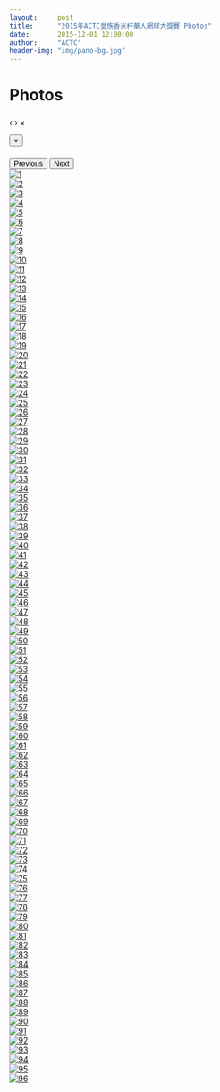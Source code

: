 ```yaml
---
layout:     post
title:      "2015年ACTC皇族香米杯華人網球大獎賽 Photos"
date:       2015-12-01 12:00:00
author:     "ACTC"
header-img: "img/pano-bg.jpg"
---
```

<h1 class="page-header">Photos</h1>

<div id="blueimp-gallery" class="blueimp-gallery" data-use-bootstrap-modal="false">
  <!-- The container for the modal slides -->
  <div class="slides"></div>
  <!-- Controls for the borderless lightbox -->
  <h3 class="title"></h3>
  <a class="prev">‹</a>
  <a class="next">›</a>
  <a class="close">×</a>
  <a class="play-pause"></a>
  <ol class="indicator"></ol>
  <!-- The modal dialog, which will be used to wrap the lightbox content -->
  <div class="modal fade">
    <div class="modal-dialog">
      <div class="modal-content">
        <div class="modal-header">
          <button type="button" class="close" aria-hidden="true">&times;</button>
          <h4 class="modal-title"></h4>
        </div>
        <div class="modal-body next"></div>
        <div class="modal-footer">
          <button type="button" class="btn btn-default pull-left prev">
          <i class="glyphicon glyphicon-chevron-left"></i>
          Previous
          </button>
          <button type="button" class="btn btn-primary next">
          Next
          <i class="glyphicon glyphicon-chevron-right"></i>
          </button>
        </div>
      </div>
    </div>
  </div>
</div>

<div id="links">
  <div class="row text-center">
    <div class="col-xs-1 col-sm-1 col-md-1 col-lg-1">
      <a href="{{ site.baseurl }}/img/2015/hejia/1.jpg" title="1" data-gallery> <img src="{{ site.baseurl }}/img/2015/hejia/thumbnail/1.jpg" alt="1" /> </a>
    </div>
    <div class="col-xs-1 col-sm-1 col-md-1 col-lg-1">
      <a href="{{ site.baseurl }}/img/2015/hejia/2.jpg" title="2" data-gallery> <img src="{{ site.baseurl }}/img/2015/hejia/thumbnail/2.jpg" alt="2" /> </a>
    </div>
    <div class="col-xs-1 col-sm-1 col-md-1 col-lg-1">
      <a href="{{ site.baseurl }}/img/2015/hejia/3.jpg" title="3" data-gallery> <img src="{{ site.baseurl }}/img/2015/hejia/thumbnail/3.jpg" alt="3" /> </a>
    </div>
    <div class="col-xs-1 col-sm-1 col-md-1 col-lg-1">
      <a href="{{ site.baseurl }}/img/2015/hejia/4.jpg" title="4" data-gallery> <img src="{{ site.baseurl }}/img/2015/hejia/thumbnail/4.jpg" alt="4" /> </a>
    </div>
    <div class="col-xs-1 col-sm-1 col-md-1 col-lg-1">
      <a href="{{ site.baseurl }}/img/2015/hejia/5.jpg" title="5" data-gallery> <img src="{{ site.baseurl }}/img/2015/hejia/thumbnail/5.jpg" alt="5" /> </a>
    </div>
    <div class="col-xs-1 col-sm-1 col-md-1 col-lg-1">
      <a href="{{ site.baseurl }}/img/2015/hejia/6.jpg" title="6" data-gallery> <img src="{{ site.baseurl }}/img/2015/hejia/thumbnail/6.jpg" alt="6" /> </a>
    </div>
    <div class="col-xs-1 col-sm-1 col-md-1 col-lg-1">
      <a href="{{ site.baseurl }}/img/2015/hejia/7.jpg" title="7" data-gallery> <img src="{{ site.baseurl }}/img/2015/hejia/thumbnail/7.jpg" alt="7" /> </a>
    </div>
    <div class="col-xs-1 col-sm-1 col-md-1 col-lg-1">
      <a href="{{ site.baseurl }}/img/2015/hejia/8.jpg" title="8" data-gallery> <img src="{{ site.baseurl }}/img/2015/hejia/thumbnail/8.jpg" alt="8" /> </a>
    </div>
    <div class="col-xs-1 col-sm-1 col-md-1 col-lg-1">
      <a href="{{ site.baseurl }}/img/2015/hejia/9.jpg" title="9" data-gallery> <img src="{{ site.baseurl }}/img/2015/hejia/thumbnail/9.jpg" alt="9" /> </a>
    </div>
    <div class="col-xs-1 col-sm-1 col-md-1 col-lg-1">
      <a href="{{ site.baseurl }}/img/2015/hejia/10.jpg" title="10" data-gallery> <img src="{{ site.baseurl }}/img/2015/hejia/thumbnail/10.jpg" alt="10" /> </a>
    </div>
    <div class="col-xs-1 col-sm-1 col-md-1 col-lg-1">
      <a href="{{ site.baseurl }}/img/2015/hejia/11.jpg" title="11" data-gallery> <img src="{{ site.baseurl }}/img/2015/hejia/thumbnail/11.jpg" alt="11" /> </a>
    </div>
    <div class="col-xs-1 col-sm-1 col-md-1 col-lg-1">
      <a href="{{ site.baseurl }}/img/2015/hejia/12.jpg" title="12" data-gallery> <img src="{{ site.baseurl }}/img/2015/hejia/thumbnail/12.jpg" alt="12" /> </a>
    </div>
    <div class="col-xs-1 col-sm-1 col-md-1 col-lg-1">
      <a href="{{ site.baseurl }}/img/2015/hejia/13.jpg" title="13" data-gallery> <img src="{{ site.baseurl }}/img/2015/hejia/thumbnail/13.jpg" alt="13" /> </a>
    </div>
    <div class="col-xs-1 col-sm-1 col-md-1 col-lg-1">
      <a href="{{ site.baseurl }}/img/2015/hejia/14.jpg" title="14" data-gallery> <img src="{{ site.baseurl }}/img/2015/hejia/thumbnail/14.jpg" alt="14" /> </a>
    </div>
    <div class="col-xs-1 col-sm-1 col-md-1 col-lg-1">
      <a href="{{ site.baseurl }}/img/2015/hejia/15.jpg" title="15" data-gallery> <img src="{{ site.baseurl }}/img/2015/hejia/thumbnail/15.jpg" alt="15" /> </a>
    </div>
    <div class="col-xs-1 col-sm-1 col-md-1 col-lg-1">
      <a href="{{ site.baseurl }}/img/2015/hejia/16.jpg" title="16" data-gallery> <img src="{{ site.baseurl }}/img/2015/hejia/thumbnail/16.jpg" alt="16" /> </a>
    </div>
    <div class="col-xs-1 col-sm-1 col-md-1 col-lg-1">
      <a href="{{ site.baseurl }}/img/2015/hejia/17.jpg" title="17" data-gallery> <img src="{{ site.baseurl }}/img/2015/hejia/thumbnail/17.jpg" alt="17" /> </a>
    </div>
    <div class="col-xs-1 col-sm-1 col-md-1 col-lg-1">
      <a href="{{ site.baseurl }}/img/2015/hejia/18.jpg" title="18" data-gallery> <img src="{{ site.baseurl }}/img/2015/hejia/thumbnail/18.jpg" alt="18" /> </a>
    </div>
    <div class="col-xs-1 col-sm-1 col-md-1 col-lg-1">
      <a href="{{ site.baseurl }}/img/2015/hejia/19.jpg" title="19" data-gallery> <img src="{{ site.baseurl }}/img/2015/hejia/thumbnail/19.jpg" alt="19" /> </a>
    </div>
    <div class="col-xs-1 col-sm-1 col-md-1 col-lg-1">
      <a href="{{ site.baseurl }}/img/2015/hejia/20.jpg" title="20" data-gallery> <img src="{{ site.baseurl }}/img/2015/hejia/thumbnail/20.jpg" alt="20" /> </a>
    </div>
    <div class="col-xs-1 col-sm-1 col-md-1 col-lg-1">
      <a href="{{ site.baseurl }}/img/2015/hejia/21.jpg" title="21" data-gallery> <img src="{{ site.baseurl }}/img/2015/hejia/thumbnail/21.jpg" alt="21" /> </a>
    </div>
    <div class="col-xs-1 col-sm-1 col-md-1 col-lg-1">
      <a href="{{ site.baseurl }}/img/2015/hejia/22.jpg" title="22" data-gallery> <img src="{{ site.baseurl }}/img/2015/hejia/thumbnail/22.jpg" alt="22" /> </a>
    </div>
    <div class="col-xs-1 col-sm-1 col-md-1 col-lg-1">
      <a href="{{ site.baseurl }}/img/2015/hejia/23.jpg" title="23" data-gallery> <img src="{{ site.baseurl }}/img/2015/hejia/thumbnail/23.jpg" alt="23" /> </a>
    </div>
    <div class="col-xs-1 col-sm-1 col-md-1 col-lg-1">
      <a href="{{ site.baseurl }}/img/2015/hejia/24.jpg" title="24" data-gallery> <img src="{{ site.baseurl }}/img/2015/hejia/thumbnail/24.jpg" alt="24" /> </a>
    </div>
    <div class="col-xs-1 col-sm-1 col-md-1 col-lg-1">
      <a href="{{ site.baseurl }}/img/2015/hejia/25.jpg" title="25" data-gallery> <img src="{{ site.baseurl }}/img/2015/hejia/thumbnail/25.jpg" alt="25" /> </a>
    </div>
    <div class="col-xs-1 col-sm-1 col-md-1 col-lg-1">
      <a href="{{ site.baseurl }}/img/2015/hejia/26.jpg" title="26" data-gallery> <img src="{{ site.baseurl }}/img/2015/hejia/thumbnail/26.jpg" alt="26" /> </a>
    </div>
    <div class="col-xs-1 col-sm-1 col-md-1 col-lg-1">
      <a href="{{ site.baseurl }}/img/2015/hejia/27.jpg" title="27" data-gallery> <img src="{{ site.baseurl }}/img/2015/hejia/thumbnail/27.jpg" alt="27" /> </a>
    </div>
    <div class="col-xs-1 col-sm-1 col-md-1 col-lg-1">
      <a href="{{ site.baseurl }}/img/2015/hejia/28.jpg" title="28" data-gallery> <img src="{{ site.baseurl }}/img/2015/hejia/thumbnail/28.jpg" alt="28" /> </a>
    </div>
    <div class="col-xs-1 col-sm-1 col-md-1 col-lg-1">
      <a href="{{ site.baseurl }}/img/2015/hejia/29.jpg" title="29" data-gallery> <img src="{{ site.baseurl }}/img/2015/hejia/thumbnail/29.jpg" alt="29" /> </a>
    </div>
    <div class="col-xs-1 col-sm-1 col-md-1 col-lg-1">
      <a href="{{ site.baseurl }}/img/2015/hejia/30.jpg" title="30" data-gallery> <img src="{{ site.baseurl }}/img/2015/hejia/thumbnail/30.jpg" alt="30" /> </a>
    </div>
    <div class="col-xs-1 col-sm-1 col-md-1 col-lg-1">
      <a href="{{ site.baseurl }}/img/2015/hejia/31.jpg" title="31" data-gallery> <img src="{{ site.baseurl }}/img/2015/hejia/thumbnail/31.jpg" alt="31" /> </a>
    </div>
    <div class="col-xs-1 col-sm-1 col-md-1 col-lg-1">
      <a href="{{ site.baseurl }}/img/2015/hejia/32.jpg" title="32" data-gallery> <img src="{{ site.baseurl }}/img/2015/hejia/thumbnail/32.jpg" alt="32" /> </a>
    </div>
    <div class="col-xs-1 col-sm-1 col-md-1 col-lg-1">
      <a href="{{ site.baseurl }}/img/2015/hejia/33.jpg" title="33" data-gallery> <img src="{{ site.baseurl }}/img/2015/hejia/thumbnail/33.jpg" alt="33" /> </a>
    </div>
    <div class="col-xs-1 col-sm-1 col-md-1 col-lg-1">
      <a href="{{ site.baseurl }}/img/2015/hejia/34.jpg" title="34" data-gallery> <img src="{{ site.baseurl }}/img/2015/hejia/thumbnail/34.jpg" alt="34" /> </a>
    </div>
    <div class="col-xs-1 col-sm-1 col-md-1 col-lg-1">
      <a href="{{ site.baseurl }}/img/2015/hejia/35.jpg" title="35" data-gallery> <img src="{{ site.baseurl }}/img/2015/hejia/thumbnail/35.jpg" alt="35" /> </a>
    </div>
    <div class="col-xs-1 col-sm-1 col-md-1 col-lg-1">
      <a href="{{ site.baseurl }}/img/2015/hejia/36.jpg" title="36" data-gallery> <img src="{{ site.baseurl }}/img/2015/hejia/thumbnail/36.jpg" alt="36" /> </a>
    </div>
    <div class="col-xs-1 col-sm-1 col-md-1 col-lg-1">
      <a href="{{ site.baseurl }}/img/2015/hejia/37.jpg" title="37" data-gallery> <img src="{{ site.baseurl }}/img/2015/hejia/thumbnail/37.jpg" alt="37" /> </a>
    </div>
    <div class="col-xs-1 col-sm-1 col-md-1 col-lg-1">
      <a href="{{ site.baseurl }}/img/2015/hejia/38.jpg" title="38" data-gallery> <img src="{{ site.baseurl }}/img/2015/hejia/thumbnail/38.jpg" alt="38" /> </a>
    </div>
    <div class="col-xs-1 col-sm-1 col-md-1 col-lg-1">
      <a href="{{ site.baseurl }}/img/2015/hejia/39.jpg" title="39" data-gallery> <img src="{{ site.baseurl }}/img/2015/hejia/thumbnail/39.jpg" alt="39" /> </a>
    </div>
    <div class="col-xs-1 col-sm-1 col-md-1 col-lg-1">
      <a href="{{ site.baseurl }}/img/2015/hejia/40.jpg" title="40" data-gallery> <img src="{{ site.baseurl }}/img/2015/hejia/thumbnail/40.jpg" alt="40" /> </a>
    </div>
    <div class="col-xs-1 col-sm-1 col-md-1 col-lg-1">
      <a href="{{ site.baseurl }}/img/2015/hejia/41.jpg" title="41" data-gallery> <img src="{{ site.baseurl }}/img/2015/hejia/thumbnail/41.jpg" alt="41" /> </a>
    </div>
    <div class="col-xs-1 col-sm-1 col-md-1 col-lg-1">
      <a href="{{ site.baseurl }}/img/2015/hejia/42.jpg" title="42" data-gallery> <img src="{{ site.baseurl }}/img/2015/hejia/thumbnail/42.jpg" alt="42" /> </a>
    </div>
    <div class="col-xs-1 col-sm-1 col-md-1 col-lg-1">
      <a href="{{ site.baseurl }}/img/2015/hejia/43.jpg" title="43" data-gallery> <img src="{{ site.baseurl }}/img/2015/hejia/thumbnail/43.jpg" alt="43" /> </a>
    </div>
    <div class="col-xs-1 col-sm-1 col-md-1 col-lg-1">
      <a href="{{ site.baseurl }}/img/2015/hejia/44.jpg" title="44" data-gallery> <img src="{{ site.baseurl }}/img/2015/hejia/thumbnail/44.jpg" alt="44" /> </a>
    </div>
    <div class="col-xs-1 col-sm-1 col-md-1 col-lg-1">
      <a href="{{ site.baseurl }}/img/2015/hejia/45.jpg" title="45" data-gallery> <img src="{{ site.baseurl }}/img/2015/hejia/thumbnail/45.jpg" alt="45" /> </a>
    </div>
    <div class="col-xs-1 col-sm-1 col-md-1 col-lg-1">
      <a href="{{ site.baseurl }}/img/2015/hejia/46.jpg" title="46" data-gallery> <img src="{{ site.baseurl }}/img/2015/hejia/thumbnail/46.jpg" alt="46" /> </a>
    </div>
    <div class="col-xs-1 col-sm-1 col-md-1 col-lg-1">
      <a href="{{ site.baseurl }}/img/2015/hejia/47.jpg" title="47" data-gallery> <img src="{{ site.baseurl }}/img/2015/hejia/thumbnail/47.jpg" alt="47" /> </a>
    </div>
    <div class="col-xs-1 col-sm-1 col-md-1 col-lg-1">
      <a href="{{ site.baseurl }}/img/2015/hejia/48.jpg" title="48" data-gallery> <img src="{{ site.baseurl }}/img/2015/hejia/thumbnail/48.jpg" alt="48" /> </a>
    </div>
    <div class="col-xs-1 col-sm-1 col-md-1 col-lg-1">
      <a href="{{ site.baseurl }}/img/2015/hejia/49.jpg" title="49" data-gallery> <img src="{{ site.baseurl }}/img/2015/hejia/thumbnail/49.jpg" alt="49" /> </a>
    </div>
    <div class="col-xs-1 col-sm-1 col-md-1 col-lg-1">
      <a href="{{ site.baseurl }}/img/2015/hejia/50.jpg" title="50" data-gallery> <img src="{{ site.baseurl }}/img/2015/hejia/thumbnail/50.jpg" alt="50" /> </a>
    </div>
    <div class="col-xs-1 col-sm-1 col-md-1 col-lg-1">
      <a href="{{ site.baseurl }}/img/2015/hejia/51.jpg" title="51" data-gallery> <img src="{{ site.baseurl }}/img/2015/hejia/thumbnail/51.jpg" alt="51" /> </a>
    </div>
    <div class="col-xs-1 col-sm-1 col-md-1 col-lg-1">
      <a href="{{ site.baseurl }}/img/2015/hejia/52.jpg" title="52" data-gallery> <img src="{{ site.baseurl }}/img/2015/hejia/thumbnail/52.jpg" alt="52" /> </a>
    </div>
    <div class="col-xs-1 col-sm-1 col-md-1 col-lg-1">
      <a href="{{ site.baseurl }}/img/2015/hejia/53.jpg" title="53" data-gallery> <img src="{{ site.baseurl }}/img/2015/hejia/thumbnail/53.jpg" alt="53" /> </a>
    </div>
    <div class="col-xs-1 col-sm-1 col-md-1 col-lg-1">
      <a href="{{ site.baseurl }}/img/2015/hejia/54.jpg" title="54" data-gallery> <img src="{{ site.baseurl }}/img/2015/hejia/thumbnail/54.jpg" alt="54" /> </a>
    </div>
    <div class="col-xs-1 col-sm-1 col-md-1 col-lg-1">
      <a href="{{ site.baseurl }}/img/2015/hejia/55.jpg" title="55" data-gallery> <img src="{{ site.baseurl }}/img/2015/hejia/thumbnail/55.jpg" alt="55" /> </a>
    </div>
    <div class="col-xs-1 col-sm-1 col-md-1 col-lg-1">
      <a href="{{ site.baseurl }}/img/2015/hejia/56.jpg" title="56" data-gallery> <img src="{{ site.baseurl }}/img/2015/hejia/thumbnail/56.jpg" alt="56" /> </a>
    </div>
    <div class="col-xs-1 col-sm-1 col-md-1 col-lg-1">
      <a href="{{ site.baseurl }}/img/2015/hejia/57.jpg" title="57" data-gallery> <img src="{{ site.baseurl }}/img/2015/hejia/thumbnail/57.jpg" alt="57" /> </a>
    </div>
    <div class="col-xs-1 col-sm-1 col-md-1 col-lg-1">
      <a href="{{ site.baseurl }}/img/2015/hejia/58.jpg" title="58" data-gallery> <img src="{{ site.baseurl }}/img/2015/hejia/thumbnail/58.jpg" alt="58" /> </a>
    </div>
    <div class="col-xs-1 col-sm-1 col-md-1 col-lg-1">
      <a href="{{ site.baseurl }}/img/2015/hejia/59.jpg" title="59" data-gallery> <img src="{{ site.baseurl }}/img/2015/hejia/thumbnail/59.jpg" alt="59" /> </a>
    </div>
    <div class="col-xs-1 col-sm-1 col-md-1 col-lg-1">
      <a href="{{ site.baseurl }}/img/2015/hejia/60.jpg" title="60" data-gallery> <img src="{{ site.baseurl }}/img/2015/hejia/thumbnail/60.jpg" alt="60" /> </a>
    </div>
    <div class="col-xs-1 col-sm-1 col-md-1 col-lg-1">
      <a href="{{ site.baseurl }}/img/2015/hejia/61.jpg" title="61" data-gallery> <img src="{{ site.baseurl }}/img/2015/hejia/thumbnail/61.jpg" alt="61" /> </a>
    </div>
    <div class="col-xs-1 col-sm-1 col-md-1 col-lg-1">
      <a href="{{ site.baseurl }}/img/2015/hejia/62.jpg" title="62" data-gallery> <img src="{{ site.baseurl }}/img/2015/hejia/thumbnail/62.jpg" alt="62" /> </a>
    </div>
    <div class="col-xs-1 col-sm-1 col-md-1 col-lg-1">
      <a href="{{ site.baseurl }}/img/2015/hejia/63.jpg" title="63" data-gallery> <img src="{{ site.baseurl }}/img/2015/hejia/thumbnail/63.jpg" alt="63" /> </a>
    </div>
    <div class="col-xs-1 col-sm-1 col-md-1 col-lg-1">
      <a href="{{ site.baseurl }}/img/2015/hejia/64.jpg" title="64" data-gallery> <img src="{{ site.baseurl }}/img/2015/hejia/thumbnail/64.jpg" alt="64" /> </a>
    </div>
    <div class="col-xs-1 col-sm-1 col-md-1 col-lg-1">
      <a href="{{ site.baseurl }}/img/2015/hejia/65.jpg" title="65" data-gallery> <img src="{{ site.baseurl }}/img/2015/hejia/thumbnail/65.jpg" alt="65" /> </a>
    </div>
    <div class="col-xs-1 col-sm-1 col-md-1 col-lg-1">
      <a href="{{ site.baseurl }}/img/2015/hejia/66.jpg" title="66" data-gallery> <img src="{{ site.baseurl }}/img/2015/hejia/thumbnail/66.jpg" alt="66" /> </a>
    </div>
    <div class="col-xs-1 col-sm-1 col-md-1 col-lg-1">
      <a href="{{ site.baseurl }}/img/2015/hejia/67.jpg" title="67" data-gallery> <img src="{{ site.baseurl }}/img/2015/hejia/thumbnail/67.jpg" alt="67" /> </a>
    </div>
    <div class="col-xs-1 col-sm-1 col-md-1 col-lg-1">
      <a href="{{ site.baseurl }}/img/2015/hejia/68.jpg" title="68" data-gallery> <img src="{{ site.baseurl }}/img/2015/hejia/thumbnail/68.jpg" alt="68" /> </a>
    </div>
    <div class="col-xs-1 col-sm-1 col-md-1 col-lg-1">
      <a href="{{ site.baseurl }}/img/2015/hejia/69.jpg" title="69" data-gallery> <img src="{{ site.baseurl }}/img/2015/hejia/thumbnail/69.jpg" alt="69" /> </a>
    </div>
    <div class="col-xs-1 col-sm-1 col-md-1 col-lg-1">
      <a href="{{ site.baseurl }}/img/2015/hejia/70.jpg" title="70" data-gallery> <img src="{{ site.baseurl }}/img/2015/hejia/thumbnail/70.jpg" alt="70" /> </a>
    </div>
    <div class="col-xs-1 col-sm-1 col-md-1 col-lg-1">
      <a href="{{ site.baseurl }}/img/2015/hejia/71.jpg" title="71" data-gallery> <img src="{{ site.baseurl }}/img/2015/hejia/thumbnail/71.jpg" alt="71" /> </a>
    </div>
    <div class="col-xs-1 col-sm-1 col-md-1 col-lg-1">
      <a href="{{ site.baseurl }}/img/2015/hejia/72.jpg" title="72" data-gallery> <img src="{{ site.baseurl }}/img/2015/hejia/thumbnail/72.jpg" alt="72" /> </a>
    </div>
    <div class="col-xs-1 col-sm-1 col-md-1 col-lg-1">
      <a href="{{ site.baseurl }}/img/2015/hejia/73.jpg" title="73" data-gallery> <img src="{{ site.baseurl }}/img/2015/hejia/thumbnail/73.jpg" alt="73" /> </a>
    </div>
    <div class="col-xs-1 col-sm-1 col-md-1 col-lg-1">
      <a href="{{ site.baseurl }}/img/2015/hejia/74.jpg" title="74" data-gallery> <img src="{{ site.baseurl }}/img/2015/hejia/thumbnail/74.jpg" alt="74" /> </a>
    </div>
    <div class="col-xs-1 col-sm-1 col-md-1 col-lg-1">
      <a href="{{ site.baseurl }}/img/2015/hejia/75.jpg" title="75" data-gallery> <img src="{{ site.baseurl }}/img/2015/hejia/thumbnail/75.jpg" alt="75" /> </a>
    </div>
    <div class="col-xs-1 col-sm-1 col-md-1 col-lg-1">
      <a href="{{ site.baseurl }}/img/2015/hejia/76.jpg" title="76" data-gallery> <img src="{{ site.baseurl }}/img/2015/hejia/thumbnail/76.jpg" alt="76" /> </a>
    </div>
    <div class="col-xs-1 col-sm-1 col-md-1 col-lg-1">
      <a href="{{ site.baseurl }}/img/2015/hejia/77.jpg" title="77" data-gallery> <img src="{{ site.baseurl }}/img/2015/hejia/thumbnail/77.jpg" alt="77" /> </a>
    </div>
    <div class="col-xs-1 col-sm-1 col-md-1 col-lg-1">
      <a href="{{ site.baseurl }}/img/2015/hejia/78.jpg" title="78" data-gallery> <img src="{{ site.baseurl }}/img/2015/hejia/thumbnail/78.jpg" alt="78" /> </a>
    </div>
    <div class="col-xs-1 col-sm-1 col-md-1 col-lg-1">
      <a href="{{ site.baseurl }}/img/2015/hejia/79.jpg" title="79" data-gallery> <img src="{{ site.baseurl }}/img/2015/hejia/thumbnail/79.jpg" alt="79" /> </a>
    </div>
    <div class="col-xs-1 col-sm-1 col-md-1 col-lg-1">
      <a href="{{ site.baseurl }}/img/2015/hejia/80.jpg" title="80" data-gallery> <img src="{{ site.baseurl }}/img/2015/hejia/thumbnail/80.jpg" alt="80" /> </a>
    </div>
    <div class="col-xs-1 col-sm-1 col-md-1 col-lg-1">
      <a href="{{ site.baseurl }}/img/2015/hejia/81.jpg" title="81" data-gallery> <img src="{{ site.baseurl }}/img/2015/hejia/thumbnail/81.jpg" alt="81" /> </a>
    </div>
    <div class="col-xs-1 col-sm-1 col-md-1 col-lg-1">
      <a href="{{ site.baseurl }}/img/2015/hejia/82.jpg" title="82" data-gallery> <img src="{{ site.baseurl }}/img/2015/hejia/thumbnail/82.jpg" alt="82" /> </a>
    </div>
    <div class="col-xs-1 col-sm-1 col-md-1 col-lg-1">
      <a href="{{ site.baseurl }}/img/2015/hejia/83.jpg" title="83" data-gallery> <img src="{{ site.baseurl }}/img/2015/hejia/thumbnail/83.jpg" alt="83" /> </a>
    </div>
    <div class="col-xs-1 col-sm-1 col-md-1 col-lg-1">
      <a href="{{ site.baseurl }}/img/2015/hejia/84.jpg" title="84" data-gallery> <img src="{{ site.baseurl }}/img/2015/hejia/thumbnail/84.jpg" alt="84" /> </a>
    </div>
    <div class="col-xs-1 col-sm-1 col-md-1 col-lg-1">
      <a href="{{ site.baseurl }}/img/2015/hejia/85.jpg" title="85" data-gallery> <img src="{{ site.baseurl }}/img/2015/hejia/thumbnail/85.jpg" alt="85" /> </a>
    </div>
    <div class="col-xs-1 col-sm-1 col-md-1 col-lg-1">
      <a href="{{ site.baseurl }}/img/2015/hejia/86.jpg" title="86" data-gallery> <img src="{{ site.baseurl }}/img/2015/hejia/thumbnail/86.jpg" alt="86" /> </a>
    </div>
    <div class="col-xs-1 col-sm-1 col-md-1 col-lg-1">
      <a href="{{ site.baseurl }}/img/2015/hejia/87.jpg" title="87" data-gallery> <img src="{{ site.baseurl }}/img/2015/hejia/thumbnail/87.jpg" alt="87" /> </a>
    </div>
    <div class="col-xs-1 col-sm-1 col-md-1 col-lg-1">
      <a href="{{ site.baseurl }}/img/2015/hejia/88.jpg" title="88" data-gallery> <img src="{{ site.baseurl }}/img/2015/hejia/thumbnail/88.jpg" alt="88" /> </a>
    </div>
    <div class="col-xs-1 col-sm-1 col-md-1 col-lg-1">
      <a href="{{ site.baseurl }}/img/2015/hejia/89.jpg" title="89" data-gallery> <img src="{{ site.baseurl }}/img/2015/hejia/thumbnail/89.jpg" alt="89" /> </a>
    </div>
    <div class="col-xs-1 col-sm-1 col-md-1 col-lg-1">
      <a href="{{ site.baseurl }}/img/2015/hejia/90.jpg" title="90" data-gallery> <img src="{{ site.baseurl }}/img/2015/hejia/thumbnail/90.jpg" alt="90" /> </a>
    </div>
    <div class="col-xs-1 col-sm-1 col-md-1 col-lg-1">
      <a href="{{ site.baseurl }}/img/2015/hejia/91.jpg" title="91" data-gallery> <img src="{{ site.baseurl }}/img/2015/hejia/thumbnail/91.jpg" alt="91" /> </a>
    </div>
    <div class="col-xs-1 col-sm-1 col-md-1 col-lg-1">
      <a href="{{ site.baseurl }}/img/2015/hejia/92.jpg" title="92" data-gallery> <img src="{{ site.baseurl }}/img/2015/hejia/thumbnail/92.jpg" alt="92" /> </a>
    </div>
    <div class="col-xs-1 col-sm-1 col-md-1 col-lg-1">
      <a href="{{ site.baseurl }}/img/2015/hejia/93.jpg" title="93" data-gallery> <img src="{{ site.baseurl }}/img/2015/hejia/thumbnail/93.jpg" alt="93" /> </a>
    </div>
    <div class="col-xs-1 col-sm-1 col-md-1 col-lg-1">
      <a href="{{ site.baseurl }}/img/2015/hejia/94.jpg" title="94" data-gallery> <img src="{{ site.baseurl }}/img/2015/hejia/thumbnail/94.jpg" alt="94" /> </a>
    </div>
    <div class="col-xs-1 col-sm-1 col-md-1 col-lg-1">
      <a href="{{ site.baseurl }}/img/2015/hejia/95.jpg" title="95" data-gallery> <img src="{{ site.baseurl }}/img/2015/hejia/thumbnail/95.jpg" alt="95" /> </a>
    </div>
    <div class="col-xs-1 col-sm-1 col-md-1 col-lg-1">
      <a href="{{ site.baseurl }}/img/2015/hejia/96.jpg" title="96" data-gallery> <img src="{{ site.baseurl }}/img/2015/hejia/thumbnail/96.jpg" alt="96" /> </a>
    </div>
<!-- <a href="img/2015/hejia/3.jpg" title="3" data-gallery> <img src="img/2015/hejia/thumbnail/3.jpg" alt="3" /> </a><a href="img/2015/hejia/4.jpg" title="4" data-gallery> <img src="img/2015/hejia/thumbnail/4.jpg" alt="4" /> </a><a href="img/2015/hejia/5.jpg" title="5" data-gallery> <img src="img/2015/hejia/thumbnail/5.jpg" alt="5" /> </a><a href="img/2015/hejia/6.jpg" title="6" data-gallery> <img src="img/2015/hejia/thumbnail/6.jpg" alt="6" /> </a><a href="img/2015/hejia/7.jpg" title="7" data-gallery> <img src="img/2015/hejia/thumbnail/7.jpg" alt="7" /> </a><a href="img/2015/hejia/8.jpg" title="8" data-gallery> <img src="img/2015/hejia/thumbnail/8.jpg" alt="8" /> </a><a href="img/2015/hejia/9.jpg" title="9" data-gallery> <img src="img/2015/hejia/thumbnail/9.jpg" alt="9" /> </a><a href="img/2015/hejia/10.jpg" title="10" data-gallery> <img src="img/2015/hejia/thumbnail/10.jpg" alt="10" /> </a><a href="img/2015/hejia/11.jpg" title="11" data-gallery> <img src="img/2015/hejia/thumbnail/11.jpg" alt="11" /> </a><a href="img/2015/hejia/12.jpg" title="12" data-gallery> <img src="img/2015/hejia/thumbnail/12.jpg" alt="12" /> </a><a href="img/2015/hejia/13.jpg" title="13" data-gallery> <img src="img/2015/hejia/thumbnail/13.jpg" alt="13" /> </a><a href="img/2015/hejia/14.jpg" title="14" data-gallery> <img src="img/2015/hejia/thumbnail/14.jpg" alt="14" /> </a><a href="img/2015/hejia/15.jpg" title="15" data-gallery> <img src="img/2015/hejia/thumbnail/15.jpg" alt="15" /> </a><a href="img/2015/hejia/16.jpg" title="16" data-gallery> <img src="img/2015/hejia/thumbnail/16.jpg" alt="16" /> </a><a href="img/2015/hejia/17.jpg" title="17" data-gallery> <img src="img/2015/hejia/thumbnail/17.jpg" alt="17" /> </a><a href="img/2015/hejia/18.jpg" title="18" data-gallery> <img src="img/2015/hejia/thumbnail/18.jpg" alt="18" /> </a><a href="img/2015/hejia/19.jpg" title="19" data-gallery> <img src="img/2015/hejia/thumbnail/19.jpg" alt="19" /> </a><a href="img/2015/hejia/20.jpg" title="20" data-gallery> <img src="img/2015/hejia/thumbnail/20.jpg" alt="20" /> </a><a href="img/2015/hejia/21.jpg" title="21" data-gallery> <img src="img/2015/hejia/thumbnail/21.jpg" alt="21" /> </a><a href="img/2015/hejia/22.jpg" title="22" data-gallery> <img src="img/2015/hejia/thumbnail/22.jpg" alt="22" /> </a><a href="img/2015/hejia/23.jpg" title="23" data-gallery> <img src="img/2015/hejia/thumbnail/23.jpg" alt="23" /> </a><a href="img/2015/hejia/24.jpg" title="24" data-gallery> <img src="img/2015/hejia/thumbnail/24.jpg" alt="24" /> </a><a href="img/2015/hejia/25.jpg" title="25" data-gallery> <img src="img/2015/hejia/thumbnail/25.jpg" alt="25" /> </a><a href="img/2015/hejia/26.jpg" title="26" data-gallery> <img src="img/2015/hejia/thumbnail/26.jpg" alt="26" /> </a><a href="img/2015/hejia/27.jpg" title="27" data-gallery> <img src="img/2015/hejia/thumbnail/27.jpg" alt="27" /> </a><a href="img/2015/hejia/28.jpg" title="28" data-gallery> <img src="img/2015/hejia/thumbnail/28.jpg" alt="28" /> </a><a href="img/2015/hejia/29.jpg" title="29" data-gallery> <img src="img/2015/hejia/thumbnail/29.jpg" alt="29" /> </a><a href="img/2015/hejia/30.jpg" title="30" data-gallery> <img src="img/2015/hejia/thumbnail/30.jpg" alt="30" /> </a><a href="img/2015/hejia/31.jpg" title="31" data-gallery> <img src="img/2015/hejia/thumbnail/31.jpg" alt="31" /> </a><a href="img/2015/hejia/32.jpg" title="32" data-gallery> <img src="img/2015/hejia/thumbnail/32.jpg" alt="32" /> </a><a href="img/2015/hejia/33.jpg" title="33" data-gallery> <img src="img/2015/hejia/thumbnail/33.jpg" alt="33" /> </a><a href="img/2015/hejia/34.jpg" title="34" data-gallery> <img src="img/2015/hejia/thumbnail/34.jpg" alt="34" /> </a><a href="img/2015/hejia/35.jpg" title="35" data-gallery> <img src="img/2015/hejia/thumbnail/35.jpg" alt="35" /> </a><a href="img/2015/hejia/36.jpg" title="36" data-gallery> <img src="img/2015/hejia/thumbnail/36.jpg" alt="36" /> </a><a href="img/2015/hejia/37.jpg" title="37" data-gallery> <img src="img/2015/hejia/thumbnail/37.jpg" alt="37" /> </a><a href="img/2015/hejia/38.jpg" title="38" data-gallery> <img src="img/2015/hejia/thumbnail/38.jpg" alt="38" /> </a><a href="img/2015/hejia/39.jpg" title="39" data-gallery> <img src="img/2015/hejia/thumbnail/39.jpg" alt="39" /> </a><a href="img/2015/hejia/40.jpg" title="40" data-gallery> <img src="img/2015/hejia/thumbnail/40.jpg" alt="40" /> </a><a href="img/2015/hejia/41.jpg" title="41" data-gallery> <img src="img/2015/hejia/thumbnail/41.jpg" alt="41" /> </a><a href="img/2015/hejia/42.jpg" title="42" data-gallery> <img src="img/2015/hejia/thumbnail/42.jpg" alt="42" /> </a><a href="img/2015/hejia/43.jpg" title="43" data-gallery> <img src="img/2015/hejia/thumbnail/43.jpg" alt="43" /> </a><a href="img/2015/hejia/44.jpg" title="44" data-gallery> <img src="img/2015/hejia/thumbnail/44.jpg" alt="44" /> </a><a href="img/2015/hejia/45.jpg" title="45" data-gallery> <img src="img/2015/hejia/thumbnail/45.jpg" alt="45" /> </a><a href="img/2015/hejia/46.jpg" title="46" data-gallery> <img src="img/2015/hejia/thumbnail/46.jpg" alt="46" /> </a><a href="img/2015/hejia/47.jpg" title="47" data-gallery> <img src="img/2015/hejia/thumbnail/47.jpg" alt="47" /> </a><a href="img/2015/hejia/48.jpg" title="48" data-gallery> <img src="img/2015/hejia/thumbnail/48.jpg" alt="48" /> </a><a href="img/2015/hejia/49.jpg" title="49" data-gallery> <img src="img/2015/hejia/thumbnail/49.jpg" alt="49" /> </a><a href="img/2015/hejia/50.jpg" title="50" data-gallery> <img src="img/2015/hejia/thumbnail/50.jpg" alt="50" /> </a><a href="img/2015/hejia/51.jpg" title="51" data-gallery> <img src="img/2015/hejia/thumbnail/51.jpg" alt="51" /> </a><a href="img/2015/hejia/52.jpg" title="52" data-gallery> <img src="img/2015/hejia/thumbnail/52.jpg" alt="52" /> </a><a href="img/2015/hejia/53.jpg" title="53" data-gallery> <img src="img/2015/hejia/thumbnail/53.jpg" alt="53" /> </a><a href="img/2015/hejia/54.jpg" title="54" data-gallery> <img src="img/2015/hejia/thumbnail/54.jpg" alt="54" /> </a><a href="img/2015/hejia/55.jpg" title="55" data-gallery> <img src="img/2015/hejia/thumbnail/55.jpg" alt="55" /> </a><a href="img/2015/hejia/56.jpg" title="56" data-gallery> <img src="img/2015/hejia/thumbnail/56.jpg" alt="56" /> </a><a href="img/2015/hejia/57.jpg" title="57" data-gallery> <img src="img/2015/hejia/thumbnail/57.jpg" alt="57" /> </a><a href="img/2015/hejia/58.jpg" title="58" data-gallery> <img src="img/2015/hejia/thumbnail/58.jpg" alt="58" /> </a><a href="img/2015/hejia/59.jpg" title="59" data-gallery> <img src="img/2015/hejia/thumbnail/59.jpg" alt="59" /> </a><a href="img/2015/hejia/60.jpg" title="60" data-gallery> <img src="img/2015/hejia/thumbnail/60.jpg" alt="60" /> </a><a href="img/2015/hejia/61.jpg" title="61" data-gallery> <img src="img/2015/hejia/thumbnail/61.jpg" alt="61" /> </a><a href="img/2015/hejia/62.jpg" title="62" data-gallery> <img src="img/2015/hejia/thumbnail/62.jpg" alt="62" /> </a><a href="img/2015/hejia/63.jpg" title="63" data-gallery> <img src="img/2015/hejia/thumbnail/63.jpg" alt="63" /> </a><a href="img/2015/hejia/64.jpg" title="64" data-gallery> <img src="img/2015/hejia/thumbnail/64.jpg" alt="64" /> </a><a href="img/2015/hejia/65.jpg" title="65" data-gallery> <img src="img/2015/hejia/thumbnail/65.jpg" alt="65" /> </a><a href="img/2015/hejia/66.jpg" title="66" data-gallery> <img src="img/2015/hejia/thumbnail/66.jpg" alt="66" /> </a><a href="img/2015/hejia/67.jpg" title="67" data-gallery> <img src="img/2015/hejia/thumbnail/67.jpg" alt="67" /> </a><a href="img/2015/hejia/68.jpg" title="68" data-gallery> <img src="img/2015/hejia/thumbnail/68.jpg" alt="68" /> </a><a href="img/2015/hejia/69.jpg" title="69" data-gallery> <img src="img/2015/hejia/thumbnail/69.jpg" alt="69" /> </a><a href="img/2015/hejia/70.jpg" title="70" data-gallery> <img src="img/2015/hejia/thumbnail/70.jpg" alt="70" /> </a><a href="img/2015/hejia/71.jpg" title="71" data-gallery> <img src="img/2015/hejia/thumbnail/71.jpg" alt="71" /> </a><a href="img/2015/hejia/72.jpg" title="72" data-gallery> <img src="img/2015/hejia/thumbnail/72.jpg" alt="72" /> </a><a href="img/2015/hejia/73.jpg" title="73" data-gallery> <img src="img/2015/hejia/thumbnail/73.jpg" alt="73" /> </a><a href="img/2015/hejia/74.jpg" title="74" data-gallery> <img src="img/2015/hejia/thumbnail/74.jpg" alt="74" /> </a><a href="img/2015/hejia/75.jpg" title="75" data-gallery> <img src="img/2015/hejia/thumbnail/75.jpg" alt="75" /> </a><a href="img/2015/hejia/76.jpg" title="76" data-gallery> <img src="img/2015/hejia/thumbnail/76.jpg" alt="76" /> </a><a href="img/2015/hejia/77.jpg" title="77" data-gallery> <img src="img/2015/hejia/thumbnail/77.jpg" alt="77" /> </a><a href="img/2015/hejia/78.jpg" title="78" data-gallery> <img src="img/2015/hejia/thumbnail/78.jpg" alt="78" /> </a><a href="img/2015/hejia/79.jpg" title="79" data-gallery> <img src="img/2015/hejia/thumbnail/79.jpg" alt="79" /> </a><a href="img/2015/hejia/80.jpg" title="80" data-gallery> <img src="img/2015/hejia/thumbnail/80.jpg" alt="80" /> </a><a href="img/2015/hejia/81.jpg" title="81" data-gallery> <img src="img/2015/hejia/thumbnail/81.jpg" alt="81" /> </a><a href="img/2015/hejia/82.jpg" title="82" data-gallery> <img src="img/2015/hejia/thumbnail/82.jpg" alt="82" /> </a><a href="img/2015/hejia/83.jpg" title="83" data-gallery> <img src="img/2015/hejia/thumbnail/83.jpg" alt="83" /> </a><a href="img/2015/hejia/84.jpg" title="84" data-gallery> <img src="img/2015/hejia/thumbnail/84.jpg" alt="84" /> </a><a href="img/2015/hejia/85.jpg" title="85" data-gallery> <img src="img/2015/hejia/thumbnail/85.jpg" alt="85" /> </a><a href="img/2015/hejia/86.jpg" title="86" data-gallery> <img src="img/2015/hejia/thumbnail/86.jpg" alt="86" /> </a><a href="img/2015/hejia/87.jpg" title="87" data-gallery> <img src="img/2015/hejia/thumbnail/87.jpg" alt="87" /> </a><a href="img/2015/hejia/88.jpg" title="88" data-gallery> <img src="img/2015/hejia/thumbnail/88.jpg" alt="88" /> </a><a href="img/2015/hejia/89.jpg" title="89" data-gallery> <img src="img/2015/hejia/thumbnail/89.jpg" alt="89" /> </a><a href="img/2015/hejia/90.jpg" title="90" data-gallery> <img src="img/2015/hejia/thumbnail/90.jpg" alt="90" /> </a><a href="img/2015/hejia/91.jpg" title="91" data-gallery> <img src="img/2015/hejia/thumbnail/91.jpg" alt="91" /> </a><a href="img/2015/hejia/92.jpg" title="92" data-gallery> <img src="img/2015/hejia/thumbnail/92.jpg" alt="92" /> </a><a href="img/2015/hejia/93.jpg" title="93" data-gallery> <img src="img/2015/hejia/thumbnail/93.jpg" alt="93" /> </a><a href="img/2015/hejia/94.jpg" title="94" data-gallery> <img src="img/2015/hejia/thumbnail/94.jpg" alt="94" /> </a><a href="img/2015/hejia/95.jpg" title="95" data-gallery> <img src="img/2015/hejia/thumbnail/95.jpg" alt="95" /> </a><a href="img/2015/hejia/96.jpg" title="96" data-gallery> <img src="img/2015/hejia/thumbnail/96.jpg" alt="96" /> </a> -->
</div>
<!-- The Bootstrap Image Gallery lightbox, should be a child element of the document body -->
